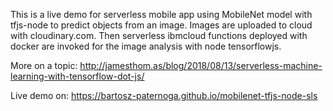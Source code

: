 This is a live demo for serverless mobile app using MobileNet model with tfjs-node to predict objects from an image. Images are uploaded to cloud with cloudinary.com. Then serverless ibmcloud functions deployed with docker are invoked for the  image analysis with node tensorflowjs.  

More on a topic:
http://jamesthom.as/blog/2018/08/13/serverless-machine-learning-with-tensorflow-dot-js/

Live demo on:
https://bartosz-paternoga.github.io/mobilenet-tfjs-node-sls
